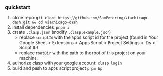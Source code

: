 ### quickstart

1. clone repo: `git clone https://github.com/SamPetering/viachicago-dash.git && cd viachicago-dash`
2. install dependencies: `pnpm i`
3. create `.clasp.json` (modify `.clasp.example.json`)
   - replace `scriptId` with the apps script id for the project (found in Your Google Sheet > Extensions > Apps Script > Project Settings > IDs > Script ID)
   - replace `rootDir` with the path to the root of this project on your machine.
4. authorize clasp with your google account: `clasp login`
5. build and push to apps script project `pnpm bp`

